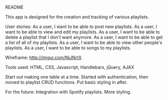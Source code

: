 README

This app is designed for the creation and tracking of various playlists.

User stories:
As a user, I want to be able to post new playlists.
As a user, I want to be able to view and edit my playlists.
As a user, I want to be able to delete a playlist that I don't want anymore.
As a user, I want to be able to get a list of all of my playlists.
As a user, I want to be able to view other people's playlists.
As a user, I want to be able to songs to my playlists.

Wireframe:
http://imgur.com/NiJNrtX

Tools used:
HTML, CSS, Javascript, Handlebars, jQuery, AJAX


Start out making one table at a time.
Started with authentication, then moved to playlist CRUD functions.
Put basic styling in after.

For the future:
Integration with Spotify playlists.
More styling.

